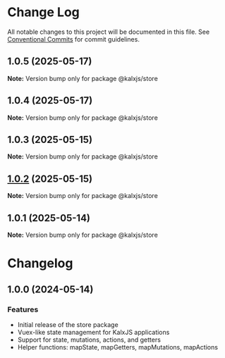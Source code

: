 # Change Log

All notable changes to this project will be documented in this file.
See [Conventional Commits](https://conventionalcommits.org) for commit guidelines.

## 1.0.5 (2025-05-17)

**Note:** Version bump only for package @kalxjs/store

## 1.0.4 (2025-05-17)

**Note:** Version bump only for package @kalxjs/store

## 1.0.3 (2025-05-15)

**Note:** Version bump only for package @kalxjs/store

## [1.0.2](https://github.com/Odeneho-Calculus/kalxjs/compare/@kalxjs/store@1.0.1...@kalxjs/store@1.0.2) (2025-05-15)

**Note:** Version bump only for package @kalxjs/store

## 1.0.1 (2025-05-14)

**Note:** Version bump only for package @kalxjs/store

# Changelog

## 1.0.0 (2024-05-14)

### Features

- Initial release of the store package
- Vuex-like state management for KalxJS applications
- Support for state, mutations, actions, and getters
- Helper functions: mapState, mapGetters, mapMutations, mapActions
